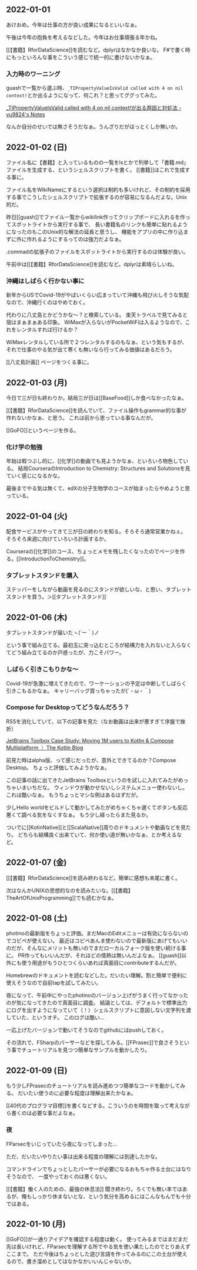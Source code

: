 ## 2022-01-01

あけおめ。今年は仕事の方が良い成果になるといいなぁ。

午後は今年の抱負を考えるなどした。今年はお仕事頑張る年かね。

[[【書籍】RforDataScience]]を読むなど。dplyrはなかなか良いな。
F#で書く時にもっといろんな事をこういう感じで統一的に書けないかなぁ。

### 入力時のワーニング

guashで一覧から選ぶ時、`_TIPropertyValueIsValid called with 4 on nil context!`とか出るようになって、何これ？と思ってググってみた。

[_TIPropertyValueIsValid called with 4 on nil context!が出る原因と対処法 - yu9824's Notes](https://note.yu9824.com/error/2021/08/28/matplotlib-warning-TIPropertyValueIsValid.html)

なんか自分のせいでは無さそうだなぁ。うんざりだがほっとくしか無いか。

## 2022-01-02 (日)

ファイル名に【書籍】と入っているものの一覧をlsとかで列挙して「書籍.md」ファイルを生成する、というシェルスクリプトを書く。
[[書籍]]はこれで生成する事に。

ファイル名をWIkiNameにするという選択は制約も多いけれど、その制約を採用する事でこうしたシェルスクリプトで拡張するのが容易になるんだよな。Unix的だ。

昨日[[guash]]でファイル一覧からwikilink作ってクリップボードに入れるを作ってスポットライトから実行する事で、
長い書籍名のリンクも簡単に貼れるようになったのもこのUnix的な解法の延長と思うし、
機能をアプリの中に作り込まずに外に作れるようにするってのは強力だよなぁ。

.commadの拡張子のファイルをスポットライトから実行するのは体験が良い。

午前中は[[【書籍】RforDataScience]]を読むなど。dplyrは素晴らしいね。

### 沖縄はしばらく行かない事に

新年からUSでCovid-19がやばいくらい広まっていて沖縄も飛び火しそうな気配なので、沖縄行くのはやめておく。

代わりに八丈島とかどうかな〜？と検索している。
楽天トラベルで見てみると宿はまぁまぁある印象。
WiMaxが入らないがPocketWiFiは入るようなので、これをレンタルすれば行けるか？

WiMaxレンタルしている所で２つレンタルするのもなぁ、という気もするが、
それで仕事のやる気が出て寒くも無いなら行ってみる価値はあるだろう。

[[八丈島計画]] ページをつくる事に。

## 2022-01-03 (月)

今日で三が日も終わりか。結局三が日は[[BaseFood]]しか食べなかったなぁ。

[[【書籍】RforDataScience]]を読んでいて、ファイル操作もgrammar的な事が作れないかなぁ、と思う。
これは前から思っている事なんだが。

[[GoFO]]というページを作る。

### 化け学の勉強

年始は暇つぶし的に、[[化学]]の動画でも見ようかなぁ、といろいろ物色している。
結局CourseraのIntroduction to Chemistry: Structures and Solutionsを見ていく感じになるかな。

最後までやる気は無くて、edXの分子生物学のコースが始まったらやめようと思っている。

## 2022-01-04 (火)

配食サービスがやってきて三が日の終わりを知る。そろそろ通常営業かねぇ。
そろそろ来週に向けていろいろ計画するか。

Courseraの[[化学]]のコース、ちょっとメモを残したくなったのでページを作る。[[IntroductionToChemistry]]。

### タブレットスタンドを購入

ステッパーをしながら動画を見るのにスタンドが欲しいな、と思い、タブレットスタンドを買う。＞[[タブレットスタンド]]

## 2022-01-06 (木)

タブレットスタンドが届いたヽ(´ー｀)ノ

という事で組み立てる。最初玉に突っ込むところが結構力を入れないと入らなくてどう組み立てるのか戸惑ったが、力こそパワー。

### しばらく引きこもりかな〜

Covid-19が急激に増えてきたので、ワーケーションの予定は中断してしばらく引きこもるかなぁ。
キャリーバッグ買っちゃったが(´・ω・｀)

### Compose for Desktopってどうなんだろう？

RSSを消化していて、以下の記事を見た（なお動画は出来が悪すぎて序盤で挫折）

[JetBrains Toolbox Case Study: Moving 1M users to Kotlin & Compose Multiplatform ｜ The Kotlin Blog](https://blog.jetbrains.com/kotlin/2021/12/compose-multiplatform-toolbox-case-study/)

前見た時はalpha版、って感じだったが、意外とできてるのか？Compose Desktop。
ちょっと評価してみようかなぁ。

この記事の話に出てきたJetBrains Toolboxというのを試しに入れてみたがめっちゃいまいちだな。
ウィンドウが動かせないしシステムメニュー使わないし。これは酷いなぁ。
もうちょっとマシな例はあるはずだが。

少しHello worldをビルドして動かしてみたがめちゃくちゃ遅くてボタンも反応悪くて調べる気をなくすなぁ。
もう少し経ったらまた見るか。

ついでに[[KotinNative]]と[[ScalaNative]]周りのドキュメントや動画などを見たり。
どちらも結構良く出来ていて、何か使い道が無いかなぁ、とか考えるなど。

## 2022-01-07 (金)

[[【書籍】RforDataScience]]を読み終わるなど。簡単に感想も末尾に書く。

次はなんかUNIXの思想的なのを読みたいな。[[【書籍】TheArtOfUnixProgramming]]でも読むかなぁ。

## 2022-01-08 (土)

photinoの最新版をちょっと評価。まだMacのEditメニューは有効にならないのでコピペが使えない。
最近はコピペあんま使わないので最新版にあげてもいいのだが、そんなにメリットも無いのでまだローカルフォーク版を使い続ける事に。
PR作ってもいいんだが、それほどの情熱は無いんだよなぁ。
[[guash]]以外にも使う用途がもうひとつくらいあれば真面目にcontributeするんだが。

Homebrewのドキュメントを読むなどした。だいたい理解。割と簡単で便利に使えそうなので自前tapを試してみたい。

夜になって、午前中にやったphotinoのバージョン上げがうまく行ってなかったのが気になってきたので真面目に調査。
結論としては、デフォルトで標準出力にログを出すようになっていて（！）シェルスクリプトに意図しない文字列を渡していた、というオチ。
このログは酷い…

一応上げたバージョンで動いてそうなのでgithubにはpushしておく。

その流れで、FSharpのパーサーなどを探してみる。[[FPrasec]]で良さそうという事でチュートリアルを見つつ簡単なサンプルを動かしたり。

## 2022-01-09 (日)

もう少しFPrasecのチュートリアルを読み進めつつ簡単なコードを動かしてみる。
だいたい使うのに必要な程度は理解出来たかなぁ。

[[40代のプログラマ目標]]を書くなどする。こういうのを時間を取って考えながら書くのは必要な事だよなぁ。

### 夜

FParsecをいじっていたら夜になってしまった…

ただ、だいたいやりたい事は出来る程度の理解には到達したかな。

コマンドラインでちょっとしたパーサーが必要になるおもちゃ作る土台にはなりそうなので、
一度やっておくのは悪くない。

[[【書籍】働く人のための、最強の休息法]] 聞き終わり。ろくでも無い本ではあるが、俺もしっかり休まないとな、という気分を高めるにはこんなもんでも十分ではある。

## 2022-01-10 (月)

[[GoFO]]が一通りアイデアを確認する程度は動く。
使ってみるまではまだまだ先は長いけれど、FParsecを理解する所でやる気を使い果たしたのでとりあえずここまで。
ただ今後はちょっとした遊び言語を作ってみるのにこの土台が使えるので、書き溜めとしてはなかなかいいんじゃないか。